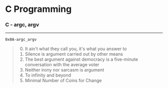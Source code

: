 # C Programming
### C - argc, argv
---
`0x0A-argc_argv`
> 0. It ain't what they call you, it's what you answer to
> 1. Silence is argument carried out by other means
> 2. The best argument against democracy is a five-minute conversation with the average voter
> 3. Neither irony nor sarcasm is argument
> 4. To infinity and beyond
> 5. Minimal Number of Coins for Change
